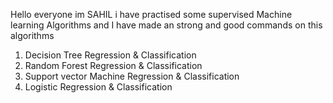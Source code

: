 Hello everyone im SAHIL i have practised some supervised Machine learning Algorithms and I have made an strong and good commands on this algorithms
1. Decision Tree Regression & Classification
2. Random Forest Regression & Classification
3. Support vector Machine Regression & Classification
4. Logistic  Regression & Classification
